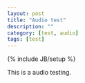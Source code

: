 ```yaml
---
layout: post
title: "Audio test"
description: ""
category: [test, audio]
tags: [test]
---
```

{% include JB/setup %}

This is a audio testing.

<audio src="/audios/1.mp3" />